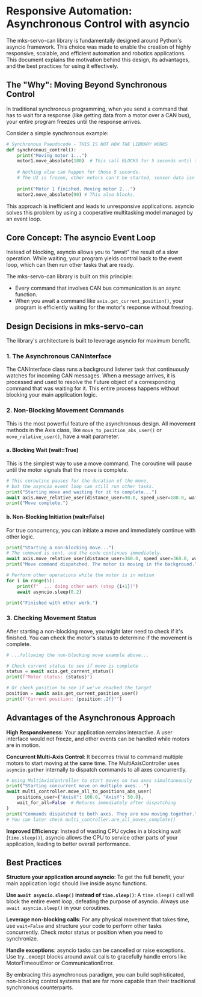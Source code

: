 # Responsive Automation: Asynchronous Control with asyncio

The mks-servo-can library is fundamentally designed around Python's asyncio framework. This choice was made to enable the creation of highly responsive, scalable, and efficient automation and robotics applications. This document explains the motivation behind this design, its advantages, and the best practices for using it effectively.

## The "Why": Moving Beyond Synchronous Control

In traditional synchronous programming, when you send a command that has to wait for a response (like getting data from a motor over a CAN bus), your entire program freezes until the response arrives.

Consider a simple synchronous example:

```python
# Synchronous Pseudocode - THIS IS NOT HOW THE LIBRARY WORKS
def synchronous_control():
    print("Moving motor 1...")
    motor1.move_absolute(180)  # This call BLOCKS for 5 seconds until the move is done
    
    # Nothing else can happen for those 5 seconds.
    # The UI is frozen, other motors can't be started, sensor data isn't processed.
    
    print("Motor 1 finished. Moving motor 2...")
    motor2.move_absolute(90) # This also blocks.
```

This approach is inefficient and leads to unresponsive applications. asyncio solves this problem by using a cooperative multitasking model managed by an event loop.

## Core Concept: The asyncio Event Loop

Instead of blocking, asyncio allows you to "await" the result of a slow operation. While waiting, your program yields control back to the event loop, which can then run other tasks that are ready.

The mks-servo-can library is built on this principle:
- Every command that involves CAN bus communication is an async function.
- When you await a command like `axis.get_current_position()`, your program is efficiently waiting for the motor's response without freezing.

## Design Decisions in mks-servo-can

The library's architecture is built to leverage asyncio for maximum benefit.

### 1. The Asynchronous CANInterface

The CANInterface class runs a background listener task that continuously watches for incoming CAN messages. When a message arrives, it is processed and used to resolve the Future object of a corresponding command that was waiting for it. This entire process happens without blocking your main application logic.

### 2. Non-Blocking Movement Commands

This is the most powerful feature of the asynchronous design. All movement methods in the Axis class, like `move_to_position_abs_user()` or `move_relative_user()`, have a wait parameter.

#### a. Blocking Wait (wait=True)

This is the simplest way to use a move command. The coroutine will pause until the motor signals that the move is complete.

```python
# This coroutine pauses for the duration of the move,
# but the asyncio event loop can still run other tasks.
print("Starting move and waiting for it to complete...")
await axis.move_relative_user(distance_user=90.0, speed_user=180.0, wait=True)
print("Move complete.")
```

#### b. Non-Blocking Initiation (wait=False)

For true concurrency, you can initiate a move and immediately continue with other logic.

```python
print("Starting a non-blocking move...")
# The command is sent, and the code continues immediately.
await axis.move_relative_user(distance_user=360.0, speed_user=360.0, wait=False)
print("Move command dispatched. The motor is moving in the background.")

# Perform other operations while the motor is in motion
for i in range(5):
    print(f"  ... doing other work (step {i+1})")
    await asyncio.sleep(0.2)

print("Finished with other work.")
```

### 3. Checking Movement Status

After starting a non-blocking move, you might later need to check if it's finished. You can check the motor's status to determine if the movement is complete.

```python
# ...following the non-blocking move example above...

# Check current status to see if move is complete
status = await axis.get_current_status()
print(f"Motor status: {status}")

# Or check position to see if we've reached the target
position = await axis.get_current_position_user()
print(f"Current position: {position:.2f}°")
```

## Advantages of the Asynchronous Approach

**High Responsiveness**: Your application remains interactive. A user interface would not freeze, and other events can be handled while motors are in motion.

**Concurrent Multi-Axis Control**: It becomes trivial to command multiple motors to start moving at the same time. The MultiAxisController uses `asyncio.gather` internally to dispatch commands to all axes concurrently.

```python
# Using MultiAxisController to start moves on two axes simultaneously
print("Starting concurrent move on multiple axes...")
await multi_controller.move_all_to_positions_abs_user(
    positions_user={"AxisX": 100.0, "AxisY": 50.0},
    wait_for_all=False  # Returns immediately after dispatching
)
print("Commands dispatched to both axes. They are now moving together.")
# You can later check multi_controller.are_all_moves_complete()
```

**Improved Efficiency**: Instead of wasting CPU cycles in a blocking wait (`time.sleep()`), asyncio allows the CPU to service other parts of your application, leading to better overall performance.

## Best Practices

**Structure your application around asyncio**: To get the full benefit, your main application logic should live inside async functions.

**Use `await asyncio.sleep()` instead of `time.sleep()`**: A `time.sleep()` call will block the entire event loop, defeating the purpose of asyncio. Always use `await asyncio.sleep()` in your coroutines.

**Leverage non-blocking calls**: For any physical movement that takes time, use `wait=False` and structure your code to perform other tasks concurrently. Check motor status or position when you need to synchronize.

**Handle exceptions**: asyncio tasks can be cancelled or raise exceptions. Use try...except blocks around await calls to gracefully handle errors like MotorTimeoutError or CommunicationError.

By embracing this asynchronous paradigm, you can build sophisticated, non-blocking control systems that are far more capable than their traditional synchronous counterparts.